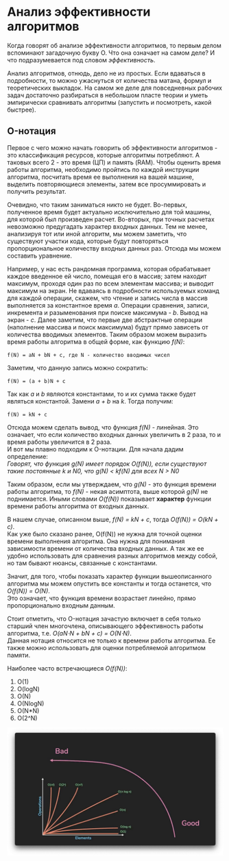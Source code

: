 # Анализ эффективности алгоритмов


Когда говорят об анализе эффективности алгоритмов, то первым делом вспоминают загадочную букву O. Что она означает на самом деле? И что подразумевается под словом *эффективность*.  

Анализ алгоритмов, отнюдь, дело не из простых. Если вдаваться в подробности, то можно ужаснуться от количества матана, формул и теоретических выкладок. На самом же деле для повседневных рабочих задач достаточно разбираться в небольшом пласте теории и уметь эмпирически сравнивать алгоритмы (запустить и посмотреть, какой быстрее).  


## O-нотация  


Первое с чего можно начать говорить об эффективности алгоритмов - это классификация ресурсов, которые алгоритмы потребляют. А таковых всего 2 - это время (ЦП) и память (RAM). Чтобы оценить время работы алгоритма, необходимо пройтись по каждой инструкции алгоритма, посчитать время ее выполнения на вашей машине, выделить повторяющиеся элементы, затем все просуммировать и получить результат.  

Очевидно, что таким заниматься никто не будет. Во-первых, полученное время будет актуально исключительно для той машины, для которой был произведен расчет. Во-вторых, при точных расчетах невозможно предугадать характер входных данных. Тем не менее, анализируя тот или иной алгоритм, мы можем заметить, что существуют участки кода, которые будут повторяться пропорциональное количеству входных данных раз. Отсюда мы можем составить уравнение.  

Например, у нас есть рандомная программа, которая обрабатывает каждое введенное ей число, помещая его в массив; затем находит максимум, проходя один раз по всем элементам массива; и выводит максимум на экран. Не вдаваясь в подробности используемых команд для каждой операции, скажем, что чтение и запись числа в массив выполняется за константное время *a*. Операции сравнения, записи, инкремента и разыменования при поиске максимума - *b*. Вывод на экран - *c*. Далее заметим, что первые две абстрактные операции (наполнение массива и поиск максимума) будут прямо зависеть от количества вводимых элементов. Таким образом можем выразить время работы алгоритма в общей форме, как функцию *f(N)*:  

```
f(N) = aN + bN + c, где N - количество вводимых чисел
```

Заметим, что данную запись можно сократить:  

```
f(N) = (a + b)N + c
```

Так как *a* и *b* являются константами, то и их сумма также будет являться константой. Замени *a + b* на *k*. Тогда получим:  

```
f(N) = kN + c
```

Отсюда можем сделать вывод, что функция *f(N)* - линейная. Это означает, что если количество входных данных увеличить в 2 раза, то и время работы увеличится в 2 раза.  
И вот мы плавно подходим к O-нотации. Для начала дадим определение:  
*Говорят, что функция g(N) имеет порядок O(f(N)), если существуют такие постоянные k и N0, что g(N) < kf(N) для всех N > N0*  

Таким образом, если мы утверждаем, что *g(N)* - это функция времени работы алгоритма, то *f(N)* - некая асимптота, выше которой *g(N)* не поднимается. Иными словами *O(f(N))* показывает **характер** функции времени работы алгоритма от входных данных.  

В нашем случае, описанном выше, *f(N) = kN + c*, тогда *O(f(N)) = O(kN + c)*.  
Как уже было сказано ранее, O(f(N)) не нужна для точной оценки времени выполнения алгоритма. Она нужна для понимания зависимости времени от количества входных данных. А так же ее удобно использовать для сравнения разных алгоритмов между собой, но там бывают нюансы, связанные с константами.  

Значит, для того, чтобы показать характер функции вышеописанного алгоритма мы можем опустить все константы и тогда останется, что *O(f(N)) = O(N)*.  
Это означает, что функция времени возрастает линейно, прямо пропорционально входным данным.  

Стоит отметить, что O-нотация зачастую включает в себя только старший член многочлена, описывающего эффективность работы алгоритма, т.е. *O(aN⋅N + bN + c) = O(N⋅N)*.  
Данная нотация относится не только к времени работы алгоритма. Ее также можно использовать для оценки потребляемой алгоритмом памяти.  

Наиболее часто встречающиеся *O(f(N))*:  
1. O(1)  
2. O(logN)  
3. O(N)  
4. O(NlogN)  
5. O(N*N)  
6. O(2^N)  

![O-notation](/resources/2_analysis/o-notation.jpg)

